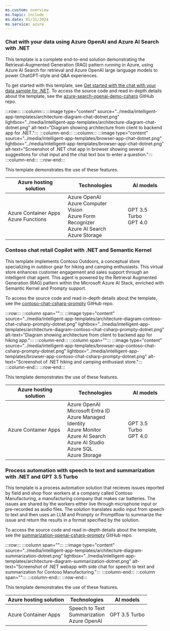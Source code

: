 ```yaml
---
ms.custom: overview
ms.topic: include
ms.date: 01/31/2024
ms.service: azure
---
```


### Chat with your data using Azure OpenAI and Azure AI Search with .NET

This template is a complete end-to-end solution demonstrating the Retrieval-Augmented Generation (RAG) pattern running in Azure, using Azure AI Search for retrieval and Azure OpenAI large language models to power ChatGPT-style and Q&A experiences.

To get started with this template, see [Get started with the chat with your data sample for .NET](/dotnet/ai/get-started-app-chat-template?toc=/azure/developer/ai/toc.json&bc=/azure/developer/ai/breadcrumb/toc.json). To access the source code and read in-depth details about the template, see the [azure-search-openai-demo-csharp](https://github.com/Azure-Samples/azure-search-openai-demo-csharp) GitHub repo.

:::row:::
   :::column:::
      :::image type="content" source="../media/intelligent-app-templates/architecture-diagram-chat-dotnet.png" lightbox="../media/intelligent-app-templates/architecture-diagram-chat-dotnet.png" alt-text="Diagram showing architecture from client to backend app for .NET.":::
   :::column-end:::
   :::column:::
      :::image type="content" source="../media/intelligent-app-templates/browser-app-chat-dotnet.png" lightbox="../media/intelligent-app-templates/browser-app-chat-dotnet.png" alt-text="Screenshot of .NET chat app in browser showing several suggestions for chat input and the chat text box to enter a question.":::
   :::column-end:::
:::row-end:::

This template demonstrates the use of these features.

| Azure hosting solution | Technologies | AI models |
|--|--|--|
|Azure Container Apps<br>Azure Functions|Azure OpenAI<br>Azure Computer Vision<br>Azure Form Recognizer<br>Azure AI Search<br>Azure Storage|GPT 3.5 Turbo<br>GPT 4.0|


### Contoso chat retail Copilot with .NET and Semantic Kernel

This template implements Contoso Outdoors, a conceptual store specializing in outdoor gear for hiking and camping enthusiasts. This virtual store enhances customer engagement and sales support through an intelligent chat agent. This agent is powered by the Retrieval Augmented Generation (RAG) pattern within the Microsoft Azure AI Stack, enriched with Semantic Kernel and Prompty support.

To access the source code and read in-depth details about the template, see the [contoso-chat-csharp-prompty](https://github.com/Azure-Samples/contoso-chat-csharp-prompty) GitHub repo.

:::row:::
   :::column span="":::
      :::image type="content" source="../media/intelligent-app-templates/architecture-diagram-contoso-chat-csharp-prompty-dotnet.png" lightbox="../media/intelligent-app-templates/architecture-diagram-contoso-chat-csharp-prompty-dotnet.png" alt-text="Diagram showing architecture from client to backend app for hiking app.":::
   :::column-end:::
   :::column span="":::
      :::image type="content" source="../media/intelligent-app-templates/browser-app-contoso-chat-csharp-prompty-dotnet.png" lightbox="../media/intelligent-app-templates/browser-app-contoso-chat-csharp-prompty-dotnet.png" alt-text="Screenshot of .NET hiking and camping enthusiast store.":::
   :::column-end:::
:::row-end:::

This template demonstrates the use of these features.

| Azure hosting solution | Technologies | AI models |
|--|--|--|
|Azure Container Apps<br>|Azure OpenAI<br>Microsoft Entra ID<br>Azure Managed Identity<br>Azure Monitor<br>Azure AI Search<br>Azure AI Studio<br>Azure SQL<br>Azure Storage|GPT 3.5 Turbo<br>GPT 4.0|


### Process automation with speech to text and summarization with .NET and GPT 3.5 Turbo

This template is a process automation solution that recieves issues reported by field and shop floor workers at a company called Contoso Manufacturing, a manufacturing company that makes car batteries. The issues are shared by the workers either live through microphone input or pre-recorded as audio files. The solution translates audio input from speech to text and then uses an LLM and Prompty or Promptflow to summarize the issue and return the results in a format specified by the solution.

To access the source code and read in-depth details about the template, see the [summarization-openai-csharp-prompty](https://github.com/Azure-Samples/summarization-openai-csharp-prompty) GitHub repo.

:::row:::
   :::column span="":::
      :::image type="content" source="../media/intelligent-app-templates/architecture-diagram-summarization-dotnet.png" lightbox="../media/intelligent-app-templates/architecture-diagram-summarization-dotnet.png" alt-text="Screenshot of .NET webapp with side chat for speech to text and summarization for Contoso Manufacturing.":::
   :::column-end:::
   :::column span="":::
   :::column-end:::
:::row-end:::

This template demonstrates the use of these features.

| Azure hosting solution | Technologies | AI models |
|--|--|--|
|Azure Container Apps|Speech to Text<br>Summarization<br>Azure OpenAI|GPT 3.5 Turbo|

